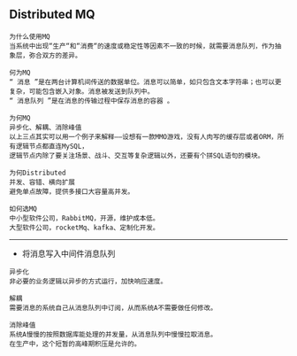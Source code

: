 ## Distributed MQ
```
为什么使用MQ
当系统中出现“生产“和“消费“的速度或稳定性等因素不一致的时候，就需要消息队列，作为抽象层，弥合双方的差异。
```
```
何为MQ
“ 消息 ”是在两台计算机间传送的数据单位。消息可以简单，如只包含文本字符串；也可以更复杂，可能包含嵌入对象。消息被发送到队列中。
“ 消息队列 ”是在消息的传输过程中保存消息的容器 。
```
```
为何MQ
异步化、解耦、消除峰值
以上三点其实可以用一个例子来解释——设想有一款MMO游戏，没有人肉写的缓存层或者ORM，所有逻辑节点都直连MySQL，
逻辑节点内除了要关注场景、战斗、交互等复杂逻辑以外，还要有个拼SQL语句的模块。
```
```
为何Distributed
并发、容错、横向扩展
避免单点故障，提供多接口大容量高并发。
```
```
如何选MQ
中小型软件公司，RabbitMQ，开源，维护成本低。
大型软件公司，rocketMq、kafka、定制化开发。
```
---
* 将消息写入中间件消息队列
```
异步化
非必要的业务逻辑以异步的方式运行，加快响应速度。
```
```
解耦
需要消息的系统自己从消息队列中订阅，从而系统A不需要做任何修改。
```
```
消除峰值
系统A慢慢的按照数据库能处理的并发量，从消息队列中慢慢拉取消息。
在生产中，这个短暂的高峰期积压是允许的。
```




